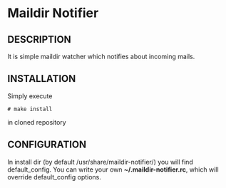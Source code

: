 # Maildir Notifier

## DESCRIPTION

It is simple maildir watcher which notifies about incoming mails.

## INSTALLATION

Simply execute

	# make install

in cloned repository

## CONFIGURATION

In install dir (by default /usr/share/maildir-notifier/) you will find
default\_config. You can write your own **~/.maildir-notifier.rc**, which will
override default\_config options.
